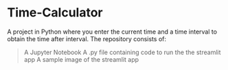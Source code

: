# Time-Calculator
A project in Python where you enter the current time and a time interval to obtain the time after interval.
The repository consists of:
> A Jupyter Notebook
> A .py file containing code to run the the streamlit app
> A sample image of the streamlit app
